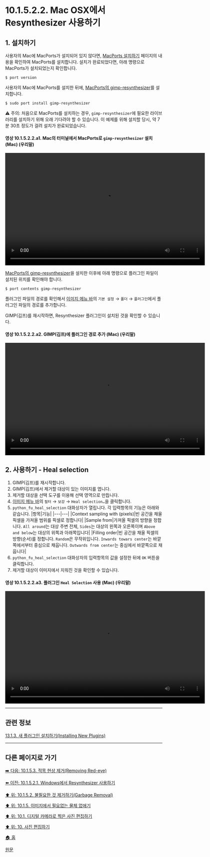 # 10.1.5.2.2. Mac OSX에서 Resynthesizer 사용하기
## 1. 설치하기

사용자의 Mac에 MacPorts가 설치되어 있지 않다면, [MacPorts 설치하기](https://guide.macports.org/) 페이지의 내용을 확인하여 MacPorts를 설치합니다. 설치가 완료되었다면, 아래 명령으로 MacPorts가 설치되었는지 확인합니다.

```
$ port version
```

사용자의 Mac에 MacPorts를 설치한 뒤에, [MacPorts의 gimp-resynthesizer](https://ports.macports.org/port/gimp-resynthesizer/details/)를 설치합니다.

```
$ sudo port install gimp-resynthesizer
```

⚠️ 주의: 처음으로 MacPorts를 설치하는 경우, `gimp-resynthesizer`에 필요한 라이브러리를 설치하기 위해 오래 기다려야 할 수 있습니다. 이 예제를 위해 설치할 당시, 약 7분 30초 정도가 걸려 설치가 완료되었습니다.

#### 영상 10.1.5.2.2.a1. Mac의 터미널에서 MacPorts로 `gimp-resynthesizer` 설치 (Mac) (우리말)
<video controls="controls" width="640" height="360" src="https://github.com/wonder13662/gimp/assets/15767104/106c8e8a-32b3-44f8-99ee-2c62bdef602d"></video>

[MacPorts의 gimp-resynthesizer](https://ports.macports.org/port/gimp-resynthesizer/details/)을 설치한 이후에 아래 명령으로 플러그인 파일이 설치된 위치를 확인해야 합니다.

```
$ port contents gimp-resynthesizer
```

플러그인 파일의 경로를 확인해서 [이미지 메뉴 바](./19-glossaryx-image_menu_bar.md)의 `기본 설정` → `폴더` → `플러그인`에서 플러그인 파일의 경로를 추가합니다.

GIMP(김프)를 재시작하면, Resynthesizer 플러그인이 설치된 것을 확인할 수 있습니다.

#### 영상 10.1.5.2.2.a2. GIMP(김프)에 플러그인 경로 추가 (Mac) (우리말)
<video controls="controls" width="640" height="360" src="https://github.com/wonder13662/gimp/assets/15767104/58f01bee-cecc-41d1-a3ef-ed8c77113bae"></video>

## 2. 사용하기 - Heal selection
1. GIMP(김프)를 재시작합니다.
2. GIMP(김프)에서 제거할 대상이 있는 이미지를 엽니다.
3. 제거할 대상을 선택 도구를 이용해 선택 영역으로 만듭니다.
4. [이미지 메뉴 바](./19-glossaryx-image_menu_bar.md)의 `필터` → `보강` → `Heal selection…`을 클릭합니다.
5. `python_fu_heal_selection` 대화상자가 열립니다. 각 입력항목의 기능은 아래와 같습니다.
|항목|기능|
|---|---|
|Context sampling with (pixels)|빈 공간을 채울 픽셀을 가져올 범위를 픽셀로 정합니다|
|Sample from|가져올 픽셀의 방향을 정합니다. `All around`는 대상 주변 전체, `Sides`는 대상의 왼쪽과 오른쪽이며 `Above and below`는 대상의 위쪽과 아래쪽입니다|
|Filling order|빈 공간을 채울 픽셀의 방향(순서)를 정합니다. `Random`은 무작위입니다. `Inwards towars center`는 바깥쪽에서부터 중심으로 채웁니다. `Outwards from center`는 중심에서 바깥쪽으로 채웁니다|
6. `python_fu_heal_selection` 대화상자의 입력항목의 값을 설정한 뒤에 `OK` 버튼을 클릭합니다.
7. 제거할 대상이 이미지에서 지워진 것을 확인할 수 있습니다.

#### 영상 10.1.5.2.2.a3. 플러그인 `Heal Selection` 사용 (Mac) (우리말)
<video controls="controls" width="640" height="360" src="https://github.com/wonder13662/gimp/assets/15767104/af379030-c0ee-44a9-8f42-4f7ea6a11221"></video>

***

## 관련 정보

[13.1.3. 새 플러그인 설치하기(Installing New Plugins)](./13-01-03-00-installing_new_plugins.md)

***

## 다른 페이지로 가기

[➡️ 다음: 10.1.5.3. 적목 현상 제거(Removing Red-eye)](./10-01-05-03-removing_red_eye.md)

[⬅️ 이전: 10.1.5.2.1. Windows에서 Resynthesizer 사용하기](./10-01-05-02-01-resynthesizer_on_windows.md)

[⬆️ 위: 10.1.5.2. 불필요한 것 제거하기(Garbage Removal)](./10-01-05-02-00-garbage_removal.md)

[⬆️ 위: 10.1.5. 이미지에서 필요없는 물체 없애기](./10-01-05-00-removing_unwanted_objects_from_an_image.md)

[⬆️ 위: 10.1. 디지털 카메라로 찍은 사진 편집하기](./10-01-00-working-with-digital-camera-photos.md)

[⬆️ 위: 10. 사진 편집하기](./10-00-enhancing-photographs.md)

[🏠 홈](./00-home.md)

[원문](https://docs.gimp.org/2.10/ko/gimp-imaging-photos.html#gimp-using-photography-garbage)

